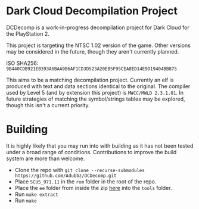 # Dark Cloud Decompilation Project

DCDecomp is a work-in-progress decompilation project for Dark Cloud for the PlayStation 2.

This project is targeting the NTSC 1.02 version of the game. Other versions may be considered in the future, though they aren't currently planned.

ISO SHA256: ``9B440CDB921EB393A6BAA9B6AF1CD3D523A20EB5F95CEA8ED14E9D19404BB875``

This aims to be a matching decompilation project. Currently an elf is produced with text and data sections identical to the original. The compiler used by Level 5 (and by extension this project) is ``MWCC/MWLD 2.3.1.01``. In future strategies of matching the symbol/strings tables may be explored, though this isn't a current priority.

# Building
It is highly likely that you may run into with building as it has not been tested under a broad range of conditions. Contributions to improve the build system are more than welcome.

* Clone the repo with ``git clone --recurse-submodules https://github.com/Adubbz/DCDecomp.git``
* Place ``SCUS_971.11`` in the ``rom`` folder in the root of the repo.
* Place the ``ee`` folder from inside the zip [here](https://archive.org/download/SNSystemsProDGPs2/ProDGPs2usrLocalSceFiles.zip) into the ``tools`` folder.
* Run ``make extract``
* Run ``make``